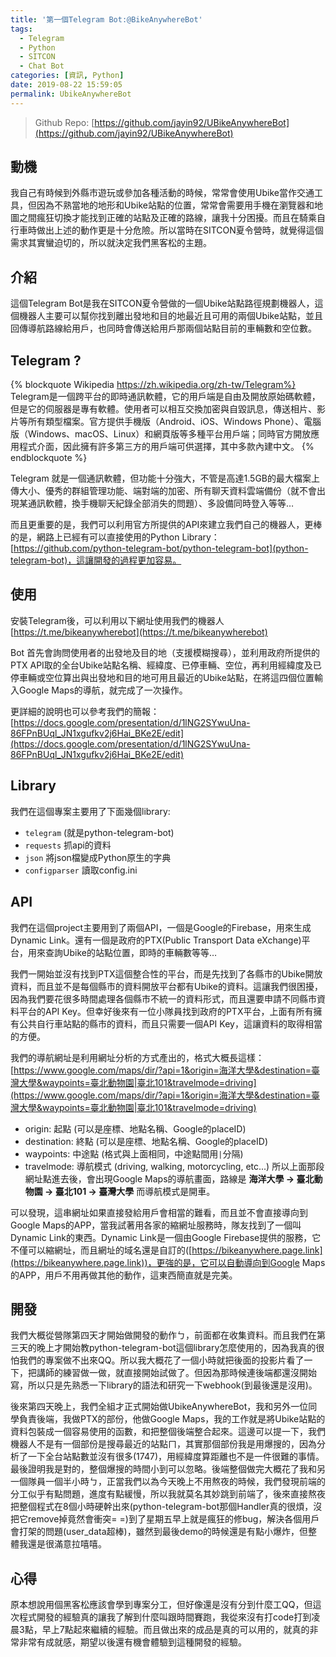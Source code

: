 ```yaml
---
title: '第一個Telegram Bot:@BikeAnywhereBot'
tags:
  - Telegram
  - Python
  - SITCON
  - Chat Bot
categories: [資訊, Python]
date: 2019-08-22 15:59:05
permalink: UbikeAnywhereBot
---
```


> Github Repo: [https://github.com/jayin92/UBikeAnywhereBot](https://github.com/jayin92/UBikeAnywhereBot)


## 動機
我自己有時候到外縣市遊玩或參加各種活動的時候，常常會使用Ubike當作交通工具，但因為不熟當地的地形和Ubike站點的位置，常常會需要用手機在瀏覽器和地圖之間瘋狂切換才能找到正確的站點及正確的路線，讓我十分困擾。而且在騎乘自行車時做出上述的動作更是十分危險。所以當時在SITCON夏令營時，就覺得這個需求其實蠻迫切的，所以就決定我們黑客松的主題。

## 介紹
這個Telegram Bot是我在SITCON夏令營做的一個Ubike站點路徑規劃機器人，這個機器人主要可以幫你找到離出發地和目的地最近且可用的兩個Ubike站點，並且回傳導航路線給用戶，也同時會傳送給用戶那兩個站點目前的車輛數和空位數。

<!-- more -->

## Telegram ?
{% blockquote Wikipedia https://zh.wikipedia.org/zh-tw/Telegram%}
Telegram是一個跨平台的即時通訊軟體，它的用戶端是自由及開放原始碼軟體，但是它的伺服器是專有軟體。使用者可以相互交換加密與自毀訊息，傳送相片、影片等所有類型檔案。官方提供手機版（Android、iOS、Windows Phone）、電腦版（Windows、macOS、Linux）和網頁版等多種平台用戶端；同時官方開放應用程式介面，因此擁有許多第三方的用戶端可供選擇，其中多款內建中文。
{% endblockquote %}

Telegram 就是一個通訊軟體，但功能十分強大，不管是高達1.5GB的最大檔案上傳大小、優秀的群組管理功能、端對端的加密、所有聊天資料雲端備份（就不會出現某通訊軟體，換手機聊天紀錄全部消失的問題）、多設備同時登入等等…

而且更重要的是，我們可以利用官方所提供的API來建立我們自己的機器人，更棒的是，網路上已經有可以直接使用的Python Library：[https://github.com/python-telegram-bot/python-telegram-bot](python-telegram-bot)，這讓開發的過程更加容易。
## 使用
安裝Telegram後，可以利用以下網址使用我們的機器人
[https://t.me/bikeanywherebot](https://t.me/bikeanywherebot)

Bot 首先會詢問使用者的出發地及目的地（支援模糊搜尋），並利用政府所提供的PTX API取的全台Ubike站點名稱、經緯度、已停車輛、空位，再利用經緯度及已停車輛或空位算出與出發地和目的地可用且最近的Ubike站點，在將這四個位置輸入Google Maps的導航，就完成了一次操作。

更詳細的說明也可以參考我們的簡報：[https://docs.google.com/presentation/d/1lNG2SYwuUna-86FPnBUql_JN1xgufkv2j6Hai_BKe2E/edit](https://docs.google.com/presentation/d/1lNG2SYwuUna-86FPnBUql_JN1xgufkv2j6Hai_BKe2E/edit)

## Library
我們在這個專案主要用了下面幾個library:
- `telegram` (就是python-telegram-bot)
- `requests` 抓api的資料
- `json` 將json檔變成Python原生的字典
- `configparser` 讀取config.ini

## API
我們在這個project主要用到了兩個API，一個是Google的Firebase，用來生成Dynamic Link。還有一個是政府的PTX(Public Transport Data eXchange)平台，用來查詢Ubike的站點位置，即時的車輛數等等…

我們一開始並沒有找到PTX這個整合性的平台，而是先找到了各縣市的Ubike開放資料，而且並不是每個縣市的資料開放平台都有Ubike的資料。這讓我們很困擾，因為我們要花很多時間處理各個縣市不統一的資料形式，而且還要申請不同縣市資料平台的API Key。但幸好後來有一位小隊員找到政府的PTX平台，上面有所有擁有公共自行車站點的縣市的資料，而且只需要一個API Key，這讓資料的取得相當的方便。

我們的導航網址是利用網址分析的方式產出的，格式大概長這樣：
[https://www.google.com/maps/dir/?api=1&origin=海洋大學&destination=臺灣大學&waypoints=臺北動物園|臺北101&travelmode=driving](https://www.google.com/maps/dir/?api=1&origin=海洋大學&destination=臺灣大學&waypoints=臺北動物園|臺北101&travelmode=driving)
- origin: 起點 (可以是座標、地點名稱、Google的placeID)
- destination: 終點 (可以是座標、地點名稱、Google的placeID)
- waypoints: 中途點 (格式與上面相同，中途點間用`|`分隔)
- travelmode: 導航模式 (driving, walking, motorcycling, etc...)
所以上面那段網址點進去後，會出現Google Maps的導航畫面，路線是 **海洋大學 -> 臺北動物園 -> 臺北101 -> 臺灣大學** 而導航模式是開車。

可以發現，這串網址如果直接發給用戶會相當的難看，而且並不會直接導向到Google Maps的APP，當我試著用各家的縮網址服務時，隊友找到了一個叫Dynamic Link的東西。Dynamic Link是一個由Google Firebase提供的服務，它不僅可以縮網址，而且網址的域名還是自訂的([https://bikeanywhere.page.link](https://bikeanywhere.page.link))，更強的是，它可以自動導向到Google Maps的APP，用戶不用再做其他的動作，這東西簡直就是完美。

## 開發
我們大概從營隊第四天才開始做開發的動作ㄅ，前面都在收集資料。而且我們在第三天的晚上才開始教python-telegram-bot這個library怎麼使用的，因為我真的很怕我們的專案做不出來QQ。所以我大概花了一個小時就把後面的投影片看了一下，把講師的練習做一做，就直接開始試做了。但因為那時候連後端都還沒開始寫，所以只是先熟悉一下library的語法和研究一下webhook(到最後還是沒用)。

後來第四天晚上，我們全組才正式開始做UbikeAnywhereBot，我和另外一位同學負責後端，我做PTX的部份，他做Google Maps，我的工作就是將Ubike站點的資料包裝成一個容易使用的函數，和把整個後端整合起來。這邊可以提一下，我們機器人不是有一個部份是搜尋最近的站點ㄇ，其實那個部份我是用爆搜的，因為分析了一下全台站點數並沒有很多(1747)，用經緯度算距離也不是一件很難的事情。最後證明我是對的，整個爆搜的時間小到可以忽略。後端整個做完大概花了我和另一個隊員一個半小時ㄅ，正當我們以為今天晚上不用熬夜的時候，我們發現前端的分工似乎有點問題，進度有點緩慢，所以我就莫名其妙跳到前端了，後來直接熬夜把整個程式在8個小時硬幹出來(python-telegram-bot那個Handler真的很煩，沒把它remove掉竟然會衝突= =)到了星期五早上就是瘋狂的修bug，解決各個用戶會打架的問題(user_data超棒)，雖然到最後demo的時候還是有點小爆炸，但整體我還是很滿意拉嘻嘻。

## 心得
原本想說用個黑客松應該會學到專案分工，但好像還是沒有分到什麼工QQ，但這次程式開發的經驗真的讓我了解到什麼叫跟時間賽跑，我從來沒有打code打到凌晨3點，早上7點起來繼續的經驗。而且做出來的成品是真的可以用的，就真的非常非常有成就感，期望以後還有機會體驗到這種開發的經驗。


